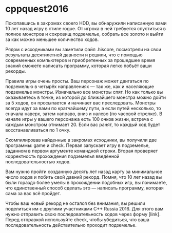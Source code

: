 # cppquest2016

Покопавшись в закромах своего HDD, вы обнаружили написанную вами 10 лет назад игру в стиле rogue. От игрока в ней требуется спуститься в полное монстров и сокровищ подземелье, собрать все золото и выйти за как можно меньшее количество ходов.

Рядом с исходниками вы заметили файл .hiscore, посмотрели на свои результаты десятилетней давности и решили, что с помощью современных компьютеров и приобретенных за прошедшее время знаний сможете написать программу, которая легко побьёт ваши рекорды.

Правила игры очень просты. Ваш персонаж может двигаться по подземелью в четырёх направлениях — так же, как и населяющие подземелье монстры. Изначально все монстры спят. Но как только вы оказываетесь в точке, из которой до ближайшего монстра можно дойти за 5 ходов, он просыпается и начинает вас преследовать. Монстры всегда идут за вами по кратчайшему пути, а если путей несколько, то сначала наверх, затем направо, вниз и налево (по часовой стрелке). В начале игры у вашего персонажа есть 100 очков жизни, встреча с каждым монстром отнимает 20. Если вас ранят, то каждый ход будет восстанавливаться по 1 очку.

Скомпилировав найденные в закромах исходники, вы получили две программы: game и check. Первая запускает игру в подземелье, заданном в первом аргументе командной строки. Вторая проверяет корректность прохождения подземелья введённой последовательностью ходов.

Вам нужно пройти созданную десять лет назад карту за минимальное число ходов и побить свой давний рекорд. Помня, что 10 лет назад вы были гораздо более умелы в прохождении подобных игр, вы понимаете, что единственный способ сделать это — написать программу, которая сама за вас всё пройдет.

Чтобы ваш новый рекорд не остался без внимания, вы решили поделиться им с другими участниками C++ Russia 2016. Для этого вам нужно отправить свою последовательность ходов через форму [link]. Перед отправкой используйте check, чтобы убедиться, что ваша последовательность действительно проходит подземелье.
